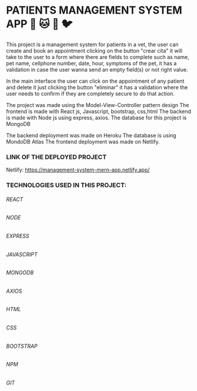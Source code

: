 # PATIENTS MANAGEMENT SYSTEM APP 🐶 🐱 🐰 🐦 

This project is a management system for patients in a vet, the user can create and book an appointment clicking on the button "crear cita" it will take to the user to a form where there are fields to complete such as name, pet name, cellphone number, date, hour, symptoms of the pet, it has a validation in case the user wanna send an empty field(s) or not right value.

In the main interface the user can click on the appointment of any patient and delete it just clicking the button "eliminar" it has a validation where the user needs to confirm if they are completely secure to do that action.

The project was made using the Model-View-Controller pattern design
The frontend is made with React js, Javascript, bootstrap, css,html
The backend is made with Node js using express, axios.
The database for this project is MongoDB

The backend deployment was made on Heroku
The database is using MondoDB Atlas
The frontend deployment was made on Netlify.

### LINK OF THE DEPLOYED PROJECT
Netlify: https://management-system-mern-app.netlify.app/

### TECHNOLOGIES USED IN THIS PROJECT:
###### REACT
###### NODE
###### EXPRESS
###### JAVASCRIPT
###### MONGODB
###### AXIOS
###### HTML
###### CSS
###### BOOTSTRAP
###### NPM
###### GIT




